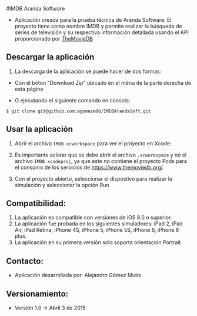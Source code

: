 #IMDB Aranda Software 

- Aplicación creada para la prueba técnica de Aranda Software. El proyecto tiene como nombre IMDB y permite realizar la búsqueda de series de televisión y su respectiva información detallada usando el API proporcionado por [TheMovieDB](https://www.themoviedb.org/)

## Descargar la aplicación

1. La descarga de la aplicación se puede hacer de dos formas:

- Con el bóton "Download Zip" ubicado en el ménu de la parte derecha de esta página

- O ejecutando el siguiente comando en consola:
```
$ git clone git@github.com:agomezm86/IMDBArandaSoft.git
```

## Usar la aplicación

1. Abrir el archivo ```IMDB.xcworkspace``` para ver el proyecto en Xcode:

2. Es importante aclarar que se debe abrir el archivo ```.xcworkspace``` y no el archivo ```IMDB.xcodeproj```, ya que este no contiene el proyecto Pods para el consumo de los servicios de https://www.themoviedb.org/

3. Con el proyecto abierto, seleccionar el dispostivo para realizar la simulación y seleccionar la opción Run

## Compatibilidad: ##

1. La aplicación es compatible con versiones de iOS 8.0 o superior.
2. La aplicación fue probada en los siguientes simuladores: iPad 2, iPad Air, iPad Retina, iPhone 4S, iPhone 5, iPhone 5S, iPhone 6, iPhone 6 plus.
3. La aplicación en su primera versión solo soporta orientación Portrait

## Contacto: ##

- Aplicación desarrollada por: Alejandro Gómez Mutis

## Versionamiento: ##

- Versión 1.0 -> Abril 3 de 2015


